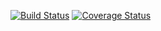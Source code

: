 [![Build Status](https://img.shields.io/travis/Ali-Kalout/js-stack.svg?style=flat-square)](https://travis-ci.org/Ali-Kalout/js-stack)
[![Coverage Status](https://img.shields.io/coveralls/Ali-Kalout/js-stack.svg?style=flat-square)](https://coveralls.io/github/Ali-Kalout/js-stack?branch=main)

